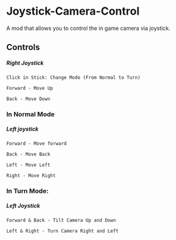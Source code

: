 # Joystick-Camera-Control

A mod that allows you to control the in game camera via joystick.


## Controls


##### Right Joystick

	Click in Stick: Change Mode (From Normal to Turn)

	Forward - Move Up

	Back - Move Down



### In Normal Mode

##### Left joystick

	Forward - Move forward

	Back - Move Back

	Left - Move Left

	Right - Move Right



### In Turn Mode:

##### Left Joystick

	Forward & Back - Tilt Camera Up and Down

	Left & Right - Turn Camera Right and Left

